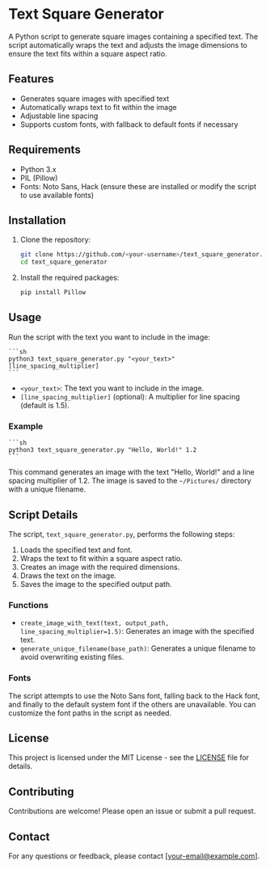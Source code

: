 # Text Square Generator

A Python script to generate square images containing a specified text. The script automatically wraps the text and adjusts the image dimensions to ensure the text fits within a square aspect ratio.

## Features

- Generates square images with specified text
- Automatically wraps text to fit within the image
- Adjustable line spacing
- Supports custom fonts, with fallback to default fonts if necessary

## Requirements

- Python 3.x
- PIL (Pillow)
- Fonts: Noto Sans, Hack (ensure these are installed or modify the script to use available fonts)

## Installation

1. Clone the repository:

    ```sh
    git clone https://github.com/<your-username>/text_square_generator.git
    cd text_square_generator
    ```

2. Install the required packages:

    ```sh
    pip install Pillow
    ```

## Usage

Run the script with the text you want to include in the image:

    ```sh
    python3 text_square_generator.py "<your_text>" [line_spacing_multiplier]
    ```

- `<your_text>`: The text you want to include in the image.
- `[line_spacing_multiplier]` (optional): A multiplier for line spacing (default is 1.5).

### Example

    ```sh
    python3 text_square_generator.py "Hello, World!" 1.2
    ```

This command generates an image with the text "Hello, World!" and a line spacing multiplier of 1.2. The image is saved to the `~/Pictures/` directory with a unique filename.

## Script Details

The script, `text_square_generator.py`, performs the following steps:

1. Loads the specified text and font.
2. Wraps the text to fit within a square aspect ratio.
3. Creates an image with the required dimensions.
4. Draws the text on the image.
5. Saves the image to the specified output path.

### Functions

- `create_image_with_text(text, output_path, line_spacing_multiplier=1.5)`: Generates an image with the specified text.
- `generate_unique_filename(base_path)`: Generates a unique filename to avoid overwriting existing files.

### Fonts

The script attempts to use the Noto Sans font, falling back to the Hack font, and finally to the default system font if the others are unavailable. You can customize the font paths in the script as needed.

## License

This project is licensed under the MIT License - see the [LICENSE](LICENSE) file for details.

## Contributing

Contributions are welcome! Please open an issue or submit a pull request.

## Contact

For any questions or feedback, please contact [your-email@example.com].
